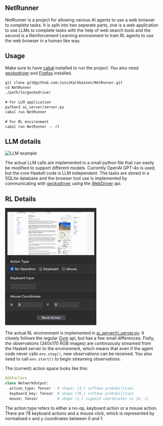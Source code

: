 ## NetRunner

NetRunner is a project for allowing various AI agents to use a web browser to complete tasks.
It is split into two seperate parts, one is a web application to use LLMs to complete 
tasks with the help of web search tools and the second is a Reinforcement Learning
environment to train RL agents to use the web browser in a human like way.

## Usage
Make sure to have [cabal](https://www.haskell.org/cabal/) installed to run the project.
You also need [geckodriver](https://github.com/mozilla/geckodriver/releases) and [Firefox](https://www.mozilla.org/en-US/firefox/new/) 
installed.

```
git clone git@github.com:JussiKarkkainen/NetRunner.git
cd NetRunner
./path/to/geckodriver

# For LLM application
python3 ai_server/server.py 
cabal run NetRunner

# For RL environment
cabal run NetRunner -- rl
```

## LLM details
<img src="/docs/llmtools_new.gif" alt="LLM example" width="400">

The actual LLM calls are implemented in a small python file that can easily be modified to support 
different models. Currently OpenAI GPT-4o is used, but the core Haskell code is LLM independent.
The tasks are stored in a SQLite database and the browser tool use is implemented by communicating
with [geckodriver](https://github.com/mozilla/geckodriver/releases) using the [WebDriver](https://www.w3.org/TR/webdriver2/)
api.


## RL Details
<img src="/docs/rlvideo_new.gif" alt="RL Env" width="300">

The actual RL environment is implemented in [ai_server/rl_server.py](/ai_server/rl_server.py). It closely follows
the regular [Gym](https://gymnasium.farama.org/index.html) api, but has a few small differences. Fistly, the observations
(340x170 RGB images) are continuously streamed from the Haskell server to the environment, which means that even if the agent code never
calls ```env.step()```, new observations can be received. You also need to call ```env.start()``` to begin streaming
observations. 

The (current) action space looks like this:
```python
@dataclass
class NetworkOutput:
  action_type: Tensor   # shape: (3,) softmax probabilities
  keyboard_key: Tensor  # shape (78,) softmax probabilities 
  mouse: Tensor         # shape (2,) sigmoid coordinates in [0, 1]
```

The action type refers to either a no-op, keyboard action or a mouse action. There are 78 keyboard actions and a mouse click, 
which is represented by normalised x and y coordinates between 0 and 1.
